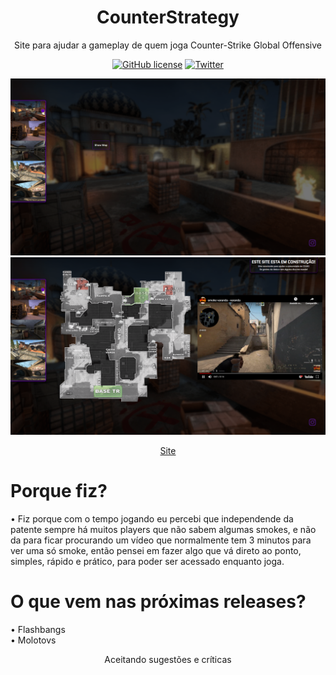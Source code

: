 <h1 align="center">CounterStrategy</h1>
<p align="center">Site para ajudar a gameplay de quem joga Counter-Strike Global Offensive</p>

<p align="center">
 <a href="https://github.com/RobertDS07/CounterStrategy/blob/master/LICENSE"><img alt="GitHub license" src="https://img.shields.io/github/license/mauriciomutte/realtime-chat"></a>
  <a href="https://twitter.com/bugextreme1"><img alt="Twitter" src="https://img.shields.io/twitter/url/https/github.com/mauriciomutte/realtime-chat?style=social"></a>
 </p>
  
 <p align="center">
  <img alt="Preview" src="./img/preview.png" width=800">
  <img alt="Preview" src="./img/preview1.png" width=800">
</p>

<p align="center">
  <a align="center" href="https://robertds07.github.io/CounterSmoke/">Site</a>
</p>

# Porque fiz?
• Fiz porque com o tempo jogando eu percebi que independende da patente sempre há muitos players que não sabem algumas smokes, e não da para ficar procurando um vídeo que normalmente tem 3 minutos para ver uma só smoke, então pensei em fazer algo que vá direto ao ponto, simples, rápido e prático, para poder ser acessado enquanto joga.

# O que vem nas próximas releases?
• Flashbangs <br>
• Molotovs


<p align="center"> Aceitando sugestões e críticas </p>
